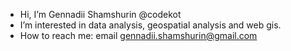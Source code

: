 -  Hi, I’m Gennadii Shamshurin @codekot
-  I’m interested in data analysis, geospatial analysis and web gis.
- How to reach me: email gennadii.shamshurin@gmail.com

<!---
codekot/codekot is a ✨ special ✨ repository because its `README.md` (this file) appears on your GitHub profile.
You can click the Preview link to take a look at your changes.
--->
